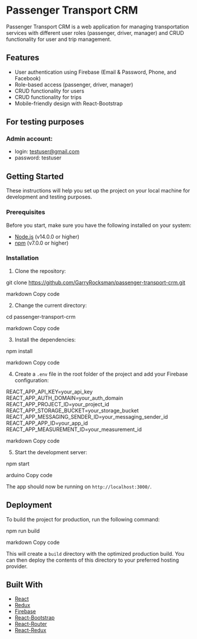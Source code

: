 # Passenger Transport CRM

Passenger Transport CRM is a web application for managing transportation services with different user roles (passenger, driver, manager) and CRUD functionality for user and trip management.

## Features

- User authentication using Firebase (Email & Password, Phone, and Facebook)
- Role-based access (passenger, driver, manager)
- CRUD functionality for users
- CRUD functionality for trips
- Mobile-friendly design with React-Bootstrap

## For testing purposes
### Admin account:
 - login: testuser@gmail.com
 - password: testuser

## Getting Started

These instructions will help you set up the project on your local machine for development and testing purposes.

### Prerequisites

Before you start, make sure you have the following installed on your system:

- [Node.js](https://nodejs.org/en/) (v14.0.0 or higher)
- [npm](https://www.npmjs.com/) (v7.0.0 or higher)

### Installation

1. Clone the repository:

git clone https://github.com/GarryRocksman/passenger-transport-crm.git

markdown
Copy code

2. Change the current directory:

cd passenger-transport-crm

markdown
Copy code

3. Install the dependencies:

npm install

markdown
Copy code

4. Create a `.env` file in the root folder of the project and add your Firebase configuration:

REACT_APP_API_KEY=your_api_key
REACT_APP_AUTH_DOMAIN=your_auth_domain
REACT_APP_PROJECT_ID=your_project_id
REACT_APP_STORAGE_BUCKET=your_storage_bucket
REACT_APP_MESSAGING_SENDER_ID=your_messaging_sender_id
REACT_APP_APP_ID=your_app_id
REACT_APP_MEASUREMENT_ID=your_measurement_id

markdown
Copy code

5. Start the development server:

npm start

arduino
Copy code

The app should now be running on `http://localhost:3000/`.

## Deployment

To build the project for production, run the following command:

npm run build

markdown
Copy code

This will create a `build` directory with the optimized production build. You can then deploy the contents of this directory to your preferred hosting provider.

## Built With

- [React](https://reactjs.org/)
- [Redux](https://redux.js.org/)
- [Firebase](https://firebase.google.com/)
- [React-Bootstrap](https://react-bootstrap.github.io/)
- [React-Router](https://reactrouter.com/)
- [React-Redux](https://react-redux.js.org/)
